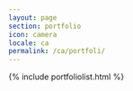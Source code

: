 ```yaml
---
layout: page
section: portfolio 
icon: camera
locale: ca
permalink: /ca/portfoli/
---
```


{% include portfoliolist.html %}
